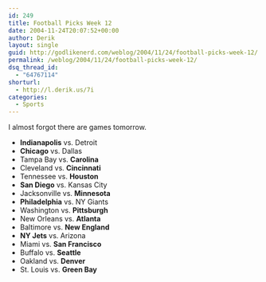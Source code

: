 ```yaml
---
id: 249
title: Football Picks Week 12
date: 2004-11-24T20:07:52+00:00
author: Derik
layout: single
guid: http://godlikenerd.com/weblog/2004/11/24/football-picks-week-12/
permalink: /weblog/2004/11/24/football-picks-week-12/
dsq_thread_id:
  - "64767114"
shorturl:
  - http://l.derik.us/7i
categories:
  - Sports
---
```

I almost forgot there are games tomorrow.

  * **Indianapolis** vs. Detroit
  * **Chicago** vs. Dallas
  * Tampa Bay vs. **Carolina**
  * Cleveland vs. **Cincinnati**
  * Tennessee vs. **Houston**
  * **San Diego** vs. Kansas City
  * Jacksonville vs. **Minnesota**
  * **Philadelphia** vs. NY Giants
  * Washington vs. **Pittsburgh**
  * New Orleans vs. **Atlanta**
  * Baltimore vs. **New England**
  * **NY Jets** vs. Arizona
  * Miami vs. **San Francisco**
  * Buffalo vs. **Seattle**
  * Oakland vs. **Denver**
  * St. Louis vs. **Green Bay**